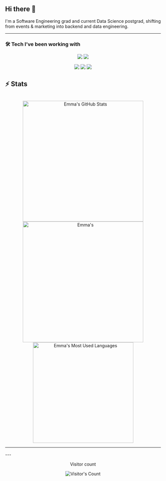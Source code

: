 ## Hi there 👋

I'm a Software Engineering grad and current Data Science postgrad, shifting from events & marketing into backend and data engineering.  

---
### 🛠️ Tech I’ve been working with

<p align="center">
  <img src="https://skillicons.dev/icons?i=python,cpp,dotnet,flask" />
  <img src="https://skillicons.dev/icons?i=git,github,figma,mysql" />
</p>

<p align="center">
  <img src="https://img.shields.io/badge/Azure-0078D4?style=for-the-badge&logo=microsoftazure&logoColor=white" />
  <img src="https://img.shields.io/badge/Snowflake-29B5E8?style=for-the-badge&logo=snowflake&logoColor=white" />
  <img src="https://img.shields.io/badge/Prefect-0A1E3F?style=for-the-badge&logo=prefect&logoColor=white" />
</p>

## ⚡️ Stats

<br>

<div align=center>
  <img width=390 src="https://github-readme-stats.vercel.app/api?username=emcee786&theme=transparent&count_private=true&show_icons=true&rank_icon=github&locale=en" alt="Emma's GitHub Stats" />
  <img width=390 src="https://github-readme-streak-stats.herokuapp.com/?user=emcee786&theme=transparent&count_private=true&border_radius=10&locale=en" alt="Emma's" />
  <img width=325 src="https://github-readme-stats.vercel.app/api/top-langs?username=emcee786&theme=transparent&layout=donut&hide=css&langs_count=8&border_radius=10&show_icons=true&locale=en" alt="Emma's Most Used Languages" />
</div>

<hr>
---

<div align="center"> 
  <p>Visitor count</p>
  <img src="https://profile-counter.glitch.me/emcee786/count.svg" alt="Visitor's Count" />
</div>
